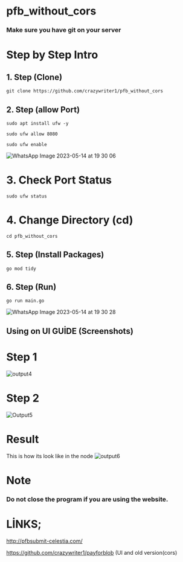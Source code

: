 # pfb_without_cors
### Make sure you have git on your server

# Step by Step Intro

## 1. Step (Clone)

`git clone https://github.com/crazywriter1/pfb_without_cors `

## 2. Step (allow Port)

`sudo apt install ufw -y`

`sudo ufw allow 8080`

`sudo ufw enable`

![WhatsApp Image 2023-05-14 at 19 30 06](https://github.com/crazywriter1/pfb_without_cors/assets/53251494/2b22c487-f597-4245-a70f-822ade9283b9)

# 3. Check Port Status

`sudo ufw status`

# 4. Change Directory (cd)

`cd pfb_without_cors`

## 5. Step (Install Packages)

`go mod tidy`

## 6. Step (Run)

`go run main.go`

![WhatsApp Image 2023-05-14 at 19 30 28](https://github.com/crazywriter1/pfb_without_cors/assets/53251494/226d2d0f-fb0f-49b0-b47f-3b387cfdb65c)


## Using on UI GUİDE (Screenshots)

# Step 1
![output4](https://github.com/crazywriter1/pfb_without_cors/assets/53251494/5607cb4e-1d6c-40e5-a662-6ec4f432ca5f)

# Step 2
![Output5](https://github.com/crazywriter1/pfb_without_cors/assets/53251494/37b56424-5910-4263-a85b-8e3731598494)

# Result
This is how its look like in the node
![output6](https://github.com/crazywriter1/pfb_without_cors/assets/53251494/260b087a-dc10-4f95-a853-8bc52a7f6d91)


# Note
### Do not close the program if you are using the website.

# LİNKS;
http://pfbsubmit-celestia.com/

https://github.com/crazywriter1/payforblob (UI and old version(cors)
